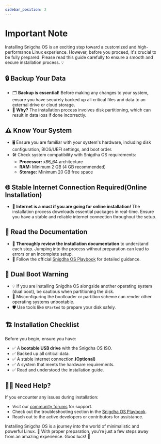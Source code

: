 ```yaml
---
sidebar_position: 2
---
```


# Important Note

Installing Snigdha OS is an exciting step toward a customized and high-performance Linux experience. However, before you proceed, it's crucial to be fully prepared. Please read this guide carefully to ensure a smooth and secure installation process. 💡



## 🔒 Backup Your Data

- 🗂️ **Backup is essential!** Before making any changes to your system, ensure you have securely backed up all critical files and data to an external drive or cloud storage.  
- 💾 **Why?** The installation process involves disk partitioning, which can result in data loss if done incorrectly.



## ⚠️ Know Your System

- 🖥️ Ensure you are familiar with your system's hardware, including disk configuration, BIOS/UEFI settings, and boot order.  
- 🛠️ Check system compatibility with Snigdha OS requirements:
  - **Processor:** x86_64 architecture
  - **RAM:** Minimum 2 GB (4 GB recommended)
  - **Storage:** Minimum 20 GB free space  



## 🌐 Stable Internet Connection Required(Online Installation)

- 📶 **Internet is a must if you are going for online installation!** The installation process downloads essential packages in real-time. Ensure you have a stable and reliable internet connection throughout the setup.  



## 📜 Read the Documentation

- 📖 **Thoroughly review the installation documentation** to understand each step. Jumping into the process without preparation can lead to errors or an incomplete setup.
- 🧭 Follow the official [Snigdha OS Playbook](https://snigdha-os.github.io/playbook/) for detailed guidance.



## 🛑 Dual Boot Warning

- 💡 If you are installing Snigdha OS alongside another operating system (dual boot), be cautious when partitioning the disk.
- 🔧 Misconfiguring the bootloader or partition scheme can render other operating systems unbootable.  
- 🛡️ Use tools like `GParted` to prepare your disk safely.



## 🏗️ Installation Checklist

Before you begin, ensure you have:  
- ✅ A **bootable USB drive** with the Snigdha OS ISO.
- ✅ Backed up all critical data.
- ✅ A stable internet connection.**(Optional)**
- ✅ A system that meets the hardware requirements.
- ✅ Read and understood the installation guide.



## 🧑‍💻 Need Help?

If you encounter any issues during installation:  
- Visit our [community forums](https://forum.snigdhaos.org) for support.  
- Check out the troubleshooting section in the [Snigdha OS Playbook](https://snigdha-os.github.io/playbook/).  
- Reach out to the active developers or contributors for assistance.  



Installing Snigdha OS is a journey into the world of minimalistic and powerful Linux. 🌟 With proper preparation, you're just a few steps away from an amazing experience. Good luck! 🚀